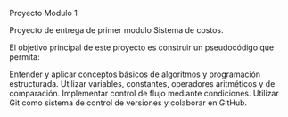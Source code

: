 Proyecto Modulo 1

Proyecto de entrega de primer modulo Sistema de costos. 

El objetivo principal de este proyecto es construir un pseudocódigo que permita:

Entender y aplicar conceptos básicos de algoritmos y programación estructurada.
Utilizar variables, constantes, operadores aritméticos y de comparación.
Implementar control de flujo mediante condiciones.
Utilizar Git como sistema de control de versiones y colaborar en GitHub.